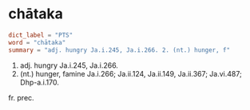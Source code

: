 # chātaka

``` toml
dict_label = "PTS"
word = "chātaka"
summary = "adj. hungry Ja.i.245, Ja.i.266. 2. (nt.) hunger, f"
```

1. adj. hungry Ja.i.245, Ja.i.266.
2. (nt.) hunger, famine Ja.i.266; Ja.ii.124, Ja.ii.149, Ja.ii.367; Ja.vi.487; Dhp\-a.i.170.

fr. prec.

